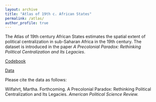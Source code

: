 ```yaml
---
layout: archive
title: "Atlas of 19th c. African States"
permalink: /atlas/
author_profile: true
---
```


The Atlas of 19th century African States estimates the spatial extent of political centralization
in sub-Saharan Africa in the 19th century. The dataset is introduced in the paper _A Precolonial Paradox: Rethinking Political Centralization and Its Legacies_. 

[Codebook](https://martha-wilfahrt.github.io/files/1_Atlas_Codebook.pdf)

[Data](https://www.dropbox.com/scl/fi/2tx4c7mev9ot0cwaaq9g6/Atlas-of-African-Centralized-States.zip?rlkey=7myvu29k97cahrzx8oplhg8t5&dl=0)

Please cite the data as follows:

Wilfahrt, Martha. Forthcoming. A Precolonial Paradox: Rethinking Political Centralization and Its Legacies. _American Political Science Review._

